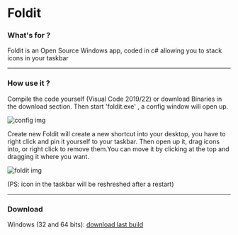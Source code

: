 # Foldit

### What's for ?
Foldit is an Open Source Windows app, coded in c# allowing you to stack icons in your taskbar
***
### How use it ?
Compile the code yourself (Visual Code 2019/22) or download Binaries in the download section.
Then start 'foldit.exe' , a config window will open up.

![config img](http://rochette-arthur.herokuapp.com/public/others/foldit_media_config.png)

Create new Foldit will create a new shortcut into your desktop, you have to right click and pin it yourself to your taskbar.
Then open up it, drag icons into, or right click to remove them.You can move it by clicking at the top and dragging it where you want.

![foldit img](http://rochette-arthur.herokuapp.com/public/others/foldit_media1.png)

(PS: icon in the taskbar will be reshreshed after a restart)

***
### Download

Windows (32 and 64 bits): [download last build](https://rochette-arthur.herokuapp.com/public/downloads/foldit/Foldit%20release.rar)

